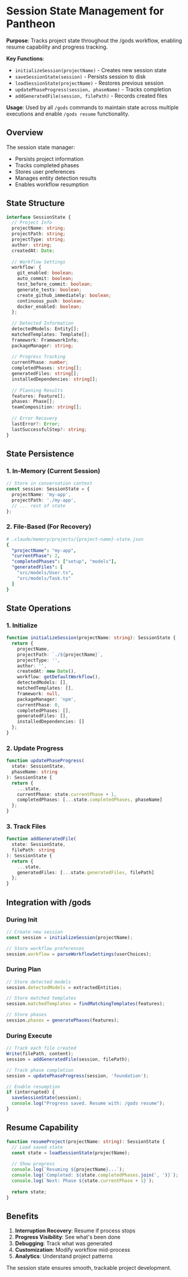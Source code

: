 # Session State Management for Pantheon

**Purpose**: Tracks project state throughout the /gods workflow, enabling resume capability and progress tracking.

**Key Functions**:
- `initializeSession(projectName)` - Creates new session state
- `saveSessionState(session)` - Persists session to disk
- `loadSessionState(projectName)` - Restores previous session
- `updatePhaseProgress(session, phaseName)` - Tracks completion
- `addGeneratedFile(session, filePath)` - Records created files

**Usage**: Used by all `/gods` commands to maintain state across multiple executions and enable `/gods resume` functionality.

## Overview

The session state manager:
- Persists project information
- Tracks completed phases
- Stores user preferences
- Manages entity detection results
- Enables workflow resumption

## State Structure

```typescript
interface SessionState {
  // Project Info
  projectName: string;
  projectPath: string;
  projectType: string;
  author: string;
  createdAt: Date;
  
  // Workflow Settings
  workflow: {
    git_enabled: boolean;
    auto_commit: boolean;
    test_before_commit: boolean;
    generate_tests: boolean;
    create_github_immediately: boolean;
    continuous_push: boolean;
    docker_enabled: boolean;
  };
  
  // Detected Information
  detectedModels: Entity[];
  matchedTemplates: Template[];
  framework: FrameworkInfo;
  packageManager: string;
  
  // Progress Tracking
  currentPhase: number;
  completedPhases: string[];
  generatedFiles: string[];
  installedDependencies: string[];
  
  // Planning Results
  features: Feature[];
  phases: Phase[];
  teamComposition: string[];
  
  // Error Recovery
  lastError?: Error;
  lastSuccessfulStep?: string;
}
```

## State Persistence

### 1. In-Memory (Current Session)
```typescript
// Store in conversation context
const session: SessionState = {
  projectName: 'my-app',
  projectPath: './my-app',
  // ... rest of state
};
```

### 2. File-Based (For Recovery)
```yaml
# .claude/memory/projects/{project-name}-state.json
{
  "projectName": "my-app",
  "currentPhase": 2,
  "completedPhases": ["setup", "models"],
  "generatedFiles": [
    "src/models/User.ts",
    "src/models/Task.ts"
  ]
}
```

## State Operations

### 1. Initialize
```typescript
function initializeSession(projectName: string): SessionState {
  return {
    projectName,
    projectPath: `./${projectName}`,
    projectType: '',
    author: '',
    createdAt: new Date(),
    workflow: getDefaultWorkflow(),
    detectedModels: [],
    matchedTemplates: [],
    framework: null,
    packageManager: 'npm',
    currentPhase: 0,
    completedPhases: [],
    generatedFiles: [],
    installedDependencies: []
  };
}
```

### 2. Update Progress
```typescript
function updatePhaseProgress(
  state: SessionState, 
  phaseName: string
): SessionState {
  return {
    ...state,
    currentPhase: state.currentPhase + 1,
    completedPhases: [...state.completedPhases, phaseName]
  };
}
```

### 3. Track Files
```typescript
function addGeneratedFile(
  state: SessionState,
  filePath: string
): SessionState {
  return {
    ...state,
    generatedFiles: [...state.generatedFiles, filePath]
  };
}
```

## Integration with /gods

### During Init
```typescript
// Create new session
const session = initializeSession(projectName);

// Store workflow preferences
session.workflow = parseWorkflowSettings(userChoices);
```

### During Plan
```typescript
// Store detected models
session.detectedModels = extractedEntities;

// Store matched templates
session.matchedTemplates = findMatchingTemplates(features);

// Store phases
session.phases = generatePhases(features);
```

### During Execute
```typescript
// Track each file created
Write(filePath, content);
session = addGeneratedFile(session, filePath);

// Track phase completion
session = updatePhaseProgress(session, 'foundation');

// Enable resumption
if (interrupted) {
  saveSessionState(session);
  console.log("Progress saved. Resume with: /gods resume");
}
```

## Resume Capability

```typescript
function resumeProject(projectName: string): SessionState {
  // Load saved state
  const state = loadSessionState(projectName);
  
  // Show progress
  console.log(`Resuming ${projectName}...`);
  console.log(`Completed: ${state.completedPhases.join(', ')}`);
  console.log(`Next: Phase ${state.currentPhase + 1}`);
  
  return state;
}
```

## Benefits

1. **Interruption Recovery**: Resume if process stops
2. **Progress Visibility**: See what's been done
3. **Debugging**: Track what was generated
4. **Customization**: Modify workflow mid-process
5. **Analytics**: Understand project patterns

The session state ensures smooth, trackable project development.